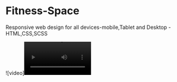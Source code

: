 # Fitness-Space

Responsive web design for all devices-mobile,Tablet and Desktop - HTML,CSS,SCSS

![video]<video src="../Fitness_space.mov" width="180"></video>
